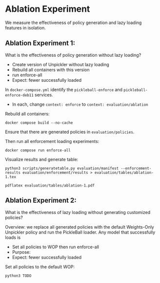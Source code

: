 # Ablation Experiment

We measure the effectiveness of policy generation and lazy loading features in
isolation.

## Ablation Experiment 1:

What is the effectiveness of policy generation without lazy loading?

- Create version of Unpickler without lazy loading
- Rebuild all containers with this version
- run enforce-all
- Expect: fewer successfully loaded

In `docker-compose.yml` identify the `pickleball-enforce` and
`pickleball-enforce-deb11` services.
* In each, change `context: enforce` to `context: evaluation/ablation`

Rebuild all containers:

```
docker compose build --no-cache
```

Ensure that there are generated policies in `evaluation/policies`.

Then run all enforcement loading experiments:

```
docker compose run enforce-all
```

Visualize results and generate table:

```
python3 scripts/generatetable.py evaluation/manifest --enforcement-results evaluation/enforcement/results > evaluation/tables/ablation-1.tex

pdflatex evaluation/tables/ablation-1.pdf
```

## Ablation Experiment 2:

What is the effectiveness of lazy loading without generating customized
policies?

Overview: we replace all generated policies with the default Weights-Only
Unpickler policy and run the PickleBall loader. Any model that successfully
loads is

- Set all policies to WOP then run enforce-all
- Purpose:
- Expect: fewer successfully loaded

Set all policies to the default WOP:

```
python3 TODO
```
